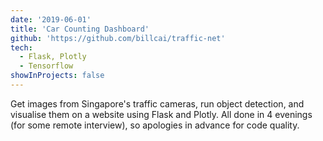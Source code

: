 ```yaml
---
date: '2019-06-01'
title: 'Car Counting Dashboard'
github: 'https://github.com/billcai/traffic-net'
tech:
  - Flask, Plotly
  - Tensorflow
showInProjects: false
---
```


Get images from Singapore's traffic cameras, run object detection, and visualise them on a website using Flask and Plotly. All done in 4 evenings (for some remote interview), so apologies in advance for code quality.
